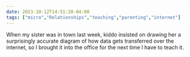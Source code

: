 ```yaml
---
date: 2023-10-12T14:51:28-04:00
tags: ["micro","Relationships","teaching","parenting","internet"]
---
```

When my sister was in town last week, kiddo insisted on drawing her a surprisingly accurate diagram of how data gets transferred over the internet, so I brought it into the office for the next time I have to teach it.